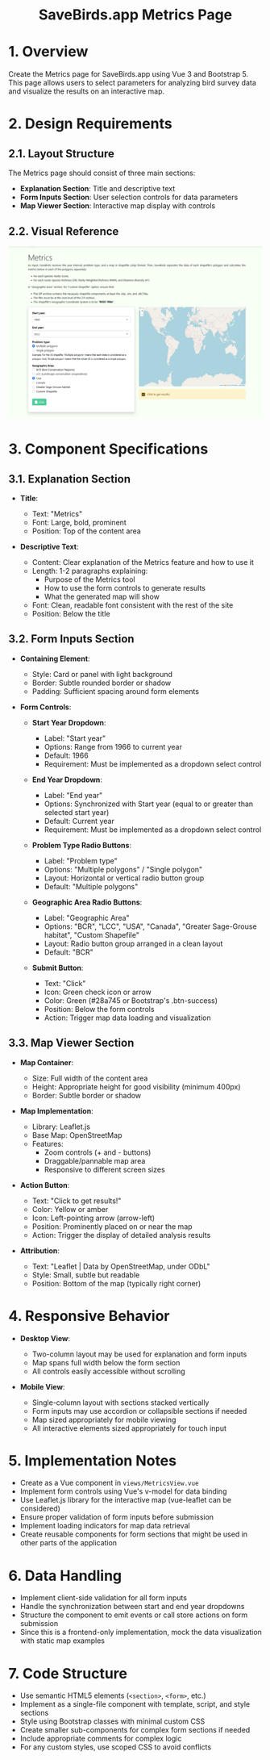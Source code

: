 <h1 align="center">SaveBirds.app Metrics Page</h1>

# 1. Overview
Create the Metrics page for SaveBirds.app using Vue 3 and Bootstrap 5. This page allows users to select parameters for analyzing bird survey data and visualize the results on an interactive map.

# 2. Design Requirements

## 2.1. Layout Structure
The Metrics page should consist of three main sections:
- **Explanation Section**: Title and descriptive text
- **Form Inputs Section**: User selection controls for data parameters
- **Map Viewer Section**: Interactive map display with controls

## 2.2. Visual Reference
![Metrics Page Design](images/2-Metrics.png)

# 3. Component Specifications

## 3.1. Explanation Section
- **Title**:
  - Text: "Metrics"
  - Font: Large, bold, prominent
  - Position: Top of the content area

- **Descriptive Text**:
  - Content: Clear explanation of the Metrics feature and how to use it
  - Length: 1-2 paragraphs explaining:
    - Purpose of the Metrics tool
    - How to use the form controls to generate results
    - What the generated map will show
  - Font: Clean, readable font consistent with the rest of the site
  - Position: Below the title

## 3.2. Form Inputs Section
- **Containing Element**:
  - Style: Card or panel with light background
  - Border: Subtle rounded border or shadow
  - Padding: Sufficient spacing around form elements

- **Form Controls**:
  - **Start Year Dropdown**:
    - Label: "Start year"
    - Options: Range from 1966 to current year
    - Default: 1966
    - Requirement: Must be implemented as a dropdown select control
  
  - **End Year Dropdown**:
    - Label: "End year"
    - Options: Synchronized with Start year (equal to or greater than selected start year)
    - Default: Current year
    - Requirement: Must be implemented as a dropdown select control
  
  - **Problem Type Radio Buttons**:
    - Label: "Problem type"
    - Options: "Multiple polygons" / "Single polygon"
    - Layout: Horizontal or vertical radio button group
    - Default: "Multiple polygons"
  
  - **Geographic Area Radio Buttons**:
    - Label: "Geographic Area"
    - Options: "BCR", "LCC", "USA", "Canada", "Greater Sage-Grouse habitat", "Custom Shapefile"
    - Layout: Radio button group arranged in a clean layout
    - Default: "BCR"
  
  - **Submit Button**:
    - Text: "Click"
    - Icon: Green check icon or arrow
    - Color: Green (#28a745 or Bootstrap's .btn-success)
    - Position: Below the form controls
    - Action: Trigger map data loading and visualization

## 3.3. Map Viewer Section
- **Map Container**:
  - Size: Full width of the content area
  - Height: Appropriate height for good visibility (minimum 400px)
  - Border: Subtle border or shadow
  
- **Map Implementation**:
  - Library: Leaflet.js
  - Base Map: OpenStreetMap
  - Features:
    - Zoom controls (+ and - buttons)
    - Draggable/pannable map area
    - Responsive to different screen sizes
  
- **Action Button**:
  - Text: "Click to get results!"
  - Color: Yellow or amber
  - Icon: Left-pointing arrow (arrow-left)
  - Position: Prominently placed on or near the map
  - Action: Trigger the display of detailed analysis results
  
- **Attribution**:
  - Text: "Leaflet | Data by OpenStreetMap, under ODbL"
  - Style: Small, subtle but readable
  - Position: Bottom of the map (typically right corner)

# 4. Responsive Behavior
- **Desktop View**:
  - Two-column layout may be used for explanation and form inputs
  - Map spans full width below the form section
  - All controls easily accessible without scrolling

- **Mobile View**:
  - Single-column layout with sections stacked vertically
  - Form inputs may use accordion or collapsible sections if needed
  - Map sized appropriately for mobile viewing
  - All interactive elements sized appropriately for touch input

# 5. Implementation Notes
- Create as a Vue component in `views/MetricsView.vue`
- Implement form controls using Vue's v-model for data binding
- Use Leaflet.js library for the interactive map (vue-leaflet can be considered)
- Ensure proper validation of form inputs before submission
- Implement loading indicators for map data retrieval
- Create reusable components for form sections that might be used in other parts of the application

# 6. Data Handling
- Implement client-side validation for all form inputs
- Handle the synchronization between start and end year dropdowns
- Structure the component to emit events or call store actions on form submission
- Since this is a frontend-only implementation, mock the data visualization with static map examples

# 7. Code Structure
- Use semantic HTML5 elements (`<section>`, `<form>`, etc.)
- Implement as a single-file component with template, script, and style sections
- Style using Bootstrap classes with minimal custom CSS
- Create smaller sub-components for complex form sections if needed
- Include appropriate comments for complex logic
- For any custom styles, use scoped CSS to avoid conflicts
